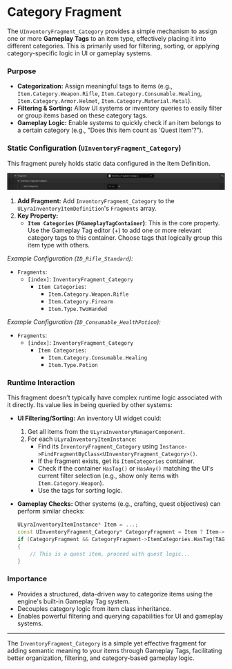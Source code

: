 # Category Fragment

The `UInventoryFragment_Category` provides a simple mechanism to assign one or more **Gameplay Tags** to an item type, effectively placing it into different categories. This is primarily used for filtering, sorting, or applying category-specific logic in UI or gameplay systems.

### Purpose

* **Categorization:** Assign meaningful tags to items (e.g., `Item.Category.Weapon.Rifle`, `Item.Category.Consumable.Healing`, `Item.Category.Armor.Helmet`, `Item.Category.Material.Metal`).
* **Filtering & Sorting:** Allow UI systems or inventory queries to easily filter or group items based on these category tags.
* **Gameplay Logic:** Enable systems to quickly check if an item belongs to a certain category (e.g., "Does this item count as 'Quest Item'?").

### Static Configuration (`UInventoryFragment_Category`)

This fragment purely holds static data configured in the Item Definition.

<img src=".gitbook/assets/image (75).png" alt="" title="">

1. **Add Fragment:** Add `InventoryFragment_Category` to the `ULyraInventoryItemDefinition`'s `Fragments` array.
2. **Key Property:**
   * **`Item Categories` (`FGameplayTagContainer`)**: This is the core property. Use the Gameplay Tag editor (+) to add one or more relevant category tags to this container. Choose tags that logically group this item type with others.

_Example Configuration (`ID_Rifle_Standard`):_

* `Fragments`:
  * `[index]`: `InventoryFragment_Category`
    * `Item Categories`:
      * `Item.Category.Weapon.Rifle`
      * `Item.Category.Firearm`
      * `Item.Type.TwoHanded`

_Example Configuration (`ID_Consumable_HealthPotion`):_

* `Fragments`:
  * `[index]`: `InventoryFragment_Category`
    * `Item Categories`:
      * `Item.Category.Consumable.Healing`
      * `Item.Type.Potion`

### Runtime Interaction

This fragment doesn't typically have complex runtime logic associated with it directly. Its value lies in being queried by other systems:

* **UI Filtering/Sorting:** An inventory UI widget could:
  1. Get all items from the `ULyraInventoryManagerComponent`.
  2. For each `ULyraInventoryItemInstance`:
     * Find its `InventoryFragment_Category` using `Instance->FindFragmentByClass<UInventoryFragment_Category>()`.
     * If the fragment exists, get its `ItemCategories` container.
     * Check if the container `HasTag()` or `HasAny()` matching the UI's current filter selection (e.g., show only items with `Item.Category.Weapon`).
     * Use the tags for sorting logic.
*   **Gameplay Checks:** Other systems (e.g., crafting, quest objectives) can perform similar checks:

    ```cpp
    ULyraInventoryItemInstance* Item = ...;
    const UInventoryFragment_Category* CategoryFragment = Item ? Item->FindFragmentByClass<UInventoryFragment_Category>() : nullptr;
    if (CategoryFragment && CategoryFragment->ItemCategories.HasTag(TAG_Item_Category_QuestItem))
    {
        // This is a quest item, proceed with quest logic...
    }
    ```

### Importance

* Provides a structured, data-driven way to categorize items using the engine's built-in Gameplay Tag system.
* Decouples category logic from item class inheritance.
* Enables powerful filtering and querying capabilities for UI and gameplay systems.

***

The `InventoryFragment_Category` is a simple yet effective fragment for adding semantic meaning to your items through Gameplay Tags, facilitating better organization, filtering, and category-based gameplay logic.
